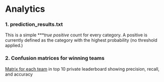 # Analytics

### 1. prediction_results.txt

This is a simple ****true positive* count for every category.
A positive is currently defined as the category with the 
highest probability (no threshold applied.)


### 2. Confusion matrices for winning teams

[Matrix for each team](https://docs.google.com/spreadsheets/d/1Elp-EW8-Wmk4vhWxOOVbS95FxplZLE56q7Ivu24wU24/edit#gid=0) in top 10 private leaderboard showing
precision, recall, and accuracy
